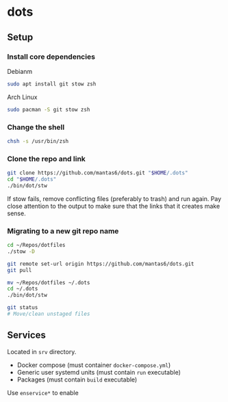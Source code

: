 # dots

## Setup

### Install core dependencies

Debianm

```sh
sudo apt install git stow zsh
```

Arch Linux

```sh
sudo pacman -S git stow zsh
```

### Change the shell

```sh
chsh -s /usr/bin/zsh
```

### Clone the repo and link

```sh
git clone https://github.com/mantas6/dots.git "$HOME/.dots"
cd "$HOME/.dots"
./bin/dot/stw
```
If stow fails, remove conflicting files (preferably to trash) and run again. Pay close attention to the output to make sure that the links that it creates make sense.

### Migrating to a new git repo name

```sh
cd ~/Repos/dotfiles
./stow -D

git remote set-url origin https://github.com/mantas6/dots.git
git pull

mv ~/Repos/dotfiles ~/.dots
cd ~/.dots
./bin/dot/stw

git status
# Move/clean unstaged files
```

## Services

Located in `srv` directory.

- Docker compose (must container `docker-compose.yml`)
- Generic user systemd units (must contain `run` executable)
- Packages (must contain `build` executable)

Use `enservice*` to enable
